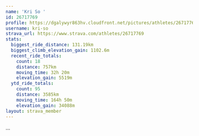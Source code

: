 ```yaml
---
name: 'Kri So '
id: 26717769
profile: https://dgalywyr863hv.cloudfront.net/pictures/athletes/26717769/7761026/14/large.jpg
username: kri-so
strava_url: https://www.strava.com/athletes/26717769
stats:
  biggest_ride_distance: 131.19km
  biggest_climb_elevation_gain: 1102.6m
  recent_ride_totals:
    count: 18
    distance: 757km
    moving_time: 32h 20m
    elevation_gain: 5519m
  ytd_ride_totals:
    count: 95
    distance: 3585km
    moving_time: 164h 50m
    elevation_gain: 34088m
layout: strava_member
--- 
```

...
